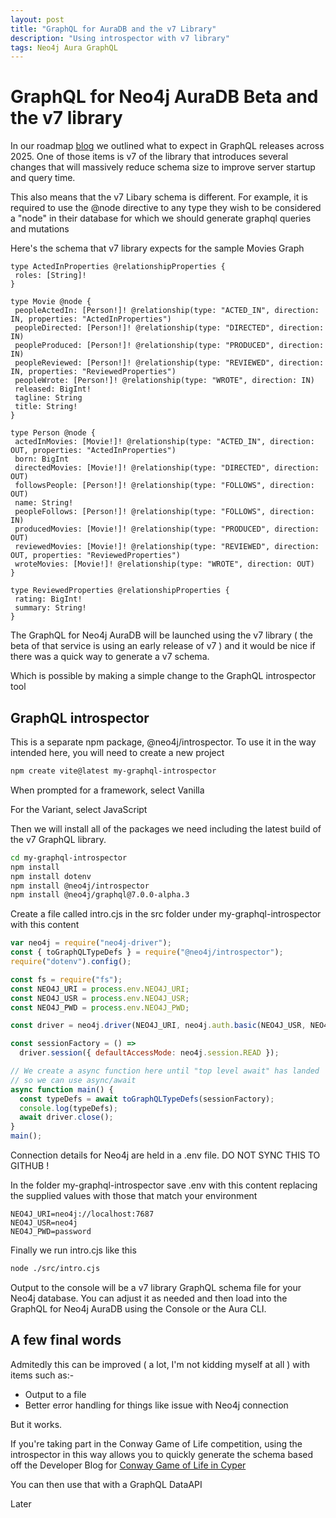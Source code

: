 ```yaml
---
layout: post
title: "GraphQL for AuraDB and the v7 Library"
description: "Using introspector with v7 library"
tags: Neo4j Aura GraphQL
---
```


# GraphQL for Neo4j AuraDB Beta and the v7 library

In our roadmap [blog](https://neo4j.com/blog/developer/neo4j-graphql-library-roadmap/) we outlined what to expect in GraphQL releases across 2025. One of those items is v7 of the library that introduces several changes that will massively reduce schema size to improve server startup and query time.

This also means that the v7 Libary schema is different. For example, it is required to use the @node directive to any type they wish to be considered a "node" in their database for which we should generate graphql queries and mutations

Here's the schema that v7 library expects for the sample Movies Graph

```Text
type ActedInProperties @relationshipProperties {
 roles: [String]!
}

type Movie @node {
 peopleActedIn: [Person!]! @relationship(type: "ACTED_IN", direction: IN, properties: "ActedInProperties")
 peopleDirected: [Person!]! @relationship(type: "DIRECTED", direction: IN)
 peopleProduced: [Person!]! @relationship(type: "PRODUCED", direction: IN)
 peopleReviewed: [Person!]! @relationship(type: "REVIEWED", direction: IN, properties: "ReviewedProperties")
 peopleWrote: [Person!]! @relationship(type: "WROTE", direction: IN)
 released: BigInt!
 tagline: String
 title: String!
}

type Person @node {
 actedInMovies: [Movie!]! @relationship(type: "ACTED_IN", direction: OUT, properties: "ActedInProperties")
 born: BigInt
 directedMovies: [Movie!]! @relationship(type: "DIRECTED", direction: OUT)
 followsPeople: [Person!]! @relationship(type: "FOLLOWS", direction: OUT)
 name: String!
 peopleFollows: [Person!]! @relationship(type: "FOLLOWS", direction: IN)
 producedMovies: [Movie!]! @relationship(type: "PRODUCED", direction: OUT)
 reviewedMovies: [Movie!]! @relationship(type: "REVIEWED", direction: OUT, properties: "ReviewedProperties")
 wroteMovies: [Movie!]! @relationship(type: "WROTE", direction: OUT)
}

type ReviewedProperties @relationshipProperties {
 rating: BigInt!
 summary: String!
}
```

The GraphQL for Neo4j AuraDB will be launched using the v7 library ( the beta of that service is using an early release of v7 ) and it would be nice if there was a quick way to generate a v7 schema.

Which is possible by making a simple change to the GraphQL introspector tool

## GraphQL introspector

This is a separate npm package, @neo4j/introspector. To use it in the way intended here, you will need to create a new project

```Bash
npm create vite@latest my-graphql-introspector
```

When prompted for a framework, select Vanilla

For the Variant, select JavaScript

Then we will install all of the packages we need including the latest build of the v7 GraphQL library.

```Bash
cd my-graphql-introspector
npm install
npm install dotenv
npm install @neo4j/introspector
npm install @neo4j/graphql@7.0.0-alpha.3
```

Create a file called intro.cjs in the src folder under my-graphql-introspector with this content

```javascript
var neo4j = require("neo4j-driver");
const { toGraphQLTypeDefs } = require("@neo4j/introspector");
require("dotenv").config();

const fs = require("fs");
const NEO4J_URI = process.env.NEO4J_URI;
const NEO4J_USR = process.env.NEO4J_USR;
const NEO4J_PWD = process.env.NEO4J_PWD;

const driver = neo4j.driver(NEO4J_URI, neo4j.auth.basic(NEO4J_USR, NEO4J_PWD));

const sessionFactory = () =>
  driver.session({ defaultAccessMode: neo4j.session.READ });

// We create a async function here until "top level await" has landed
// so we can use async/await
async function main() {
  const typeDefs = await toGraphQLTypeDefs(sessionFactory);
  console.log(typeDefs);
  await driver.close();
}
main();
```

Connection details for Neo4j are held in a .env file. DO NOT SYNC THIS TO GITHUB !

In the folder my-graphql-introspector save .env with this content replacing the supplied values with those that match your environment

```Text
NEO4J_URI=neo4j://localhost:7687
NEO4J_USR=neo4j
NEO4J_PWD=password
```

Finally we run intro.cjs like this

```Bash
node ./src/intro.cjs
```

Output to the console will be a v7 library GraphQL schema file for your Neo4j database. You can adjust it as needed and then load into the GraphQL for Neo4j AuraDB using the Console or the Aura CLI.

## A few final words

Admitedly this can be improved ( a lot, I'm not kidding myself at all ) with items such as:-

- Output to a file
- Better error handling for things like issue with Neo4j connection

But it works.

If you're taking part in the Conway Game of Life competition, using the introspector in this way allows you to quickly generate the schema based off the Developer Blog for [Conway Game of Life in Cyper](https://neo4j.com/blog/developer/cypher-game-of-life/)

You can then use that with a GraphQL DataAPI

Later
